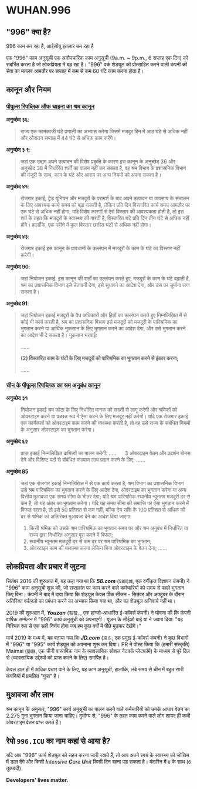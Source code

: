 WUHAN.996
===

## "996" क्या है?
996 काम कर रहा है, आईसीयू इंतज़ार कर रहा है

एक "996" काम अनुसूची एक अनौपचारिक काम अनुसूची (9a.m. ~ 9p.m., 6 सप्ताह एक दिन) को संदर्भित करता है जो लोकप्रियता में बढ़ रहा है।
"996" वर्क शेड्यूल को प्रोत्साहित करने वाली कंपनी की सेवा का मतलब आमतौर पर सप्ताह में कम से कम 60 घंटे काम करना होता है।

## कानून और नियम
### [पीपुल्स रिपब्लिक ऑफ चाइना का श्रम कानून](http://english.gov.cn/archive/laws_regulations/2014/08/23/content_281474983042473.htm)

**अनुच्छेद ३६**:
> राज्य एक कामकाजी घंटे प्रणाली का अभ्यास करेगा जिसमें मजदूर दिन में आठ घंटे से अधिक नहीं और औसतन सप्ताह में 44 घंटे से अधिक काम करेंगे।

**अनुच्छेद ३ ९**:
> जहां एक उद्यम अपने उत्पादन की विशेष प्रकृति के कारण इस कानून के अनुच्छेद 36 और अनुच्छेद 38 में निर्धारित शर्तों का पालन नहीं कर सकता है, वह श्रम विभाग के प्रशासनिक विभाग की मंजूरी के साथ, काम के घंटे और आराम पर अन्य नियमों को अपना सकता है।

**अनुच्छेद ४१**:
> रोजगार इकाई, ट्रेड यूनियन और मजदूरों के परामर्श के बाद अपने उत्पादन या व्यवसाय के संचालन के लिए आवश्यक कार्य समय को बढ़ा सकती है, लेकिन प्रति दिन विस्तारित कार्य समय आमतौर पर एक घंटे से अधिक नहीं होगा; यदि विशेष कारणों से ऐसे विस्तार की आवश्यकता होती है, तो इस शर्त के तहत कि मजदूरों के स्वास्थ्य की गारंटी है, विस्तारित घंटे प्रति दिन तीन घंटे से अधिक नहीं होंगे। हालाँकि, एक महीने में कुल विस्तार छत्तीस घंटों से अधिक नहीं होगा।

**अनुच्छेद ४३**:
> रोजगार इकाई इस कानून के प्रावधानों के उल्लंघन में मजदूरों के काम के घंटे का विस्तार नहीं करेगी।

**अनुच्छेद 90**:
> जहां नियोजन इकाई, इस कानून की शर्तों का उल्लंघन करते हुए, मजदूरों के काम के घंटे बढ़ाती है, श्रम का प्रशासनिक विभाग इसे चेतावनी देगा, इसे सुधारने का आदेश देगा, और उस पर जुर्माना लगा सकता है।

**अनुच्छेद 91**:
> जहां नियोजन इकाई मजदूरों के वैध अधिकारों और हितों का उल्लंघन करते हुए निम्नलिखित में से कोई भी कार्य करती है, श्रम का प्रशासनिक विभाग इसे मजदूरों को मजदूरी के पारिश्रमिक का भुगतान करने या आर्थिक नुकसान के लिए भुगतान करने का आदेश देगा, और उसे भुगतान करने का आदेश भी दे सकता है। नुकसान भरपाई:
>
> ……
>
> __(2) विस्तारित काम के घंटों के लिए मजदूरों को पारिश्रमिक का भुगतान करने से इंकार करना;__
>
> ……

### [चीन के पीपुल्स रिपब्लिक का श्रम अनुबंध कानून](http://english.gov.cn/archive/laws_regulations/2014/08/23/content_281474983042501.htm)

**अनुच्छेद ३१**
> नियोजन इकाई श्रम कोटा के लिए निर्धारित मानक को सख्ती से लागू करेगी और श्रमिकों को ओवरटाइम करने या प्रच्छन्न रूप में ऐसा करने के लिए मजबूर नहीं करेगी। यदि एक रोजगार इकाई एक कार्यकर्ता को ओवरटाइम काम करने की व्यवस्था करती है, तो वह उसे राज्य के संबंधित नियमों के अनुसार ओवरटाइम का भुगतान करेगा।

**अनुच्छेद ६२**
> प्राप्त इकाई निम्नलिखित दायित्वों का पालन करेगी:
> ......
> &nbsp;&nbsp;&nbsp;&nbsp;3 ओवरटाइम वेतन और प्रदर्शन बोनस देने और विशिष्ट पदों से संबंधित कल्याण लाभ प्रदान करने के लिए;
> ......

**अनुच्छेद 85**
> जहां एक रोजगार इकाई निम्नलिखित में से एक कार्य करता है, श्रम विभाग का प्रशासनिक विभाग उसे श्रम पारिश्रमिक का भुगतान करने के लिए आदेश देगा, ओवरटाइम का भुगतान करेगा या अन्य वित्तीय मुआवजा एक समय सीमा के भीतर देगा; यदि श्रम पारिश्रमिक स्थानीय न्यूनतम मजदूरी दर से कम है, तो यह अंतर का भुगतान करेगा। यदि यह समय सीमा की समाप्ति पर ऐसा भुगतान करने में विफल रहता है, तो इसे 50 प्रतिशत से कम नहीं, बल्कि देय राशि के 100 प्रतिशत से अधिक की दर से श्रमिक को अतिरिक्त मुआवजा देने का आदेश दिया जाएगा:
> 1. किसी श्रमिक को उसके श्रम पारिश्रमिक का भुगतान समय पर और श्रम अनुबंध में निर्धारित या राज्य द्वारा निर्धारित अनुसार पूरा करने में विफल;
> 2. स्थानीय न्यूनतम मजदूरी दर से कम दर पर श्रम पारिश्रमिक का भुगतान;
> 3. ओवरटाइम काम की व्यवस्था करना लेकिन बिना ओवरटाइम के वेतन देना;
> ......

## लोकप्रियता और प्रचार में जुटना

सितंबर 2016 की शुरुआत में, यह कहा गया था कि __*58.com*__ (`58同城`, एक वर्गीकृत विज्ञापन कंपनी) ने "996" काम अनुसूची शुरू की, जो सप्ताहांत पर काम करने वाले कर्मचारियों को समय से पहले भुगतान किए बिना। कंपनी ने बाद में दावा किया कि शेड्यूल केवल पीक सीजन - सितंबर और अक्टूबर के दौरान अतिरिक्त वर्कफ़्लो का प्रबंधन करने का अभ्यास किया गया था, और यह शेड्यूल अनिवार्य नहीं था।

2019 की शुरुआत में, __*Youzan*__ (`有赞,`, एक हांग्जो-आधारित ई-कॉमर्स कंपनी) ने घोषणा की कि कंपनी वार्षिक सम्मेलन में "996" कार्य अनुसूची को अपनाएगी। यूज़न के सीईओ बाई या ने जवाब दिया: "यह निश्चित रूप से एक सही निर्णय होगा जब हम कुछ वर्षों में पीछे मुड़कर देखेंगे।"

मार्च 2019 के मध्य में, यह बताया गया कि __*JD.com*__ (`京东`, एक प्रमुख ई-कॉमर्स कंपनी) ने कुछ विभागों में "996" या "995" कार्य शेड्यूल को अपनाना शुरू कर दिया। PR ने पोस्ट किया कि (हमारी संस्कृति) Maimai (`脉脉`, एक चीनी वास्तविक नाम के व्यावसायिक सोशल नेटवर्क प्लेटफ़ॉर्म) के माध्यम से पूरे दिल से (व्यावसायिक उद्देश्यों को प्राप्त करने के लिए) समर्पित है।

केवल हाल ही में अधिक प्रचार पाने के लिए, यह काम अनुसूची, हालांकि, लंबे समय से चीन में बहुत सारी कंपनियों में प्रचलित "गुप्त" है।
## मुआवजा और लाभ

श्रम कानून के अनुसार, "996" कार्य अनुसूची का पालन करने वाले कर्मचारियों को उनके आधार वेतन का 2.275 गुना भुगतान किया जाना चाहिए। दुर्भाग्य से, "996" के तहत काम करने वाले लोग शायद ही कभी ओवरटाइम वेतन प्राप्त करते हैं।

## रेपो `996.ICU` का नाम कहां से आया है?

यदि आप "996" कार्य शेड्यूल को सहन करना जारी रखते हैं, तो आप अपने स्वयं के स्वास्थ्य को जोखिम में डाल देंगे और किसी _**I**ntensive **C**are **U**nit_ किसी दिन रहना पड़ सकता है। मंदारिन में `U` के साथ (`6` तुकबंदी)

__Developers' lives matter.__

